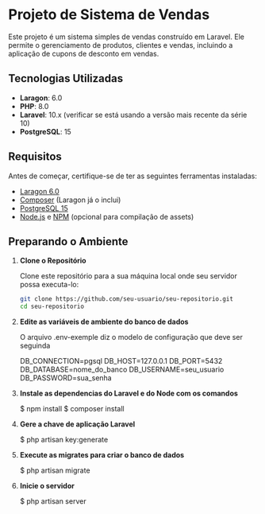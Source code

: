 # Projeto de Sistema de Vendas

Este projeto é um sistema simples de vendas construído em Laravel. Ele permite o gerenciamento de produtos, clientes e vendas, incluindo a aplicação de cupons de desconto em vendas.

## Tecnologias Utilizadas

- **Laragon**: 6.0
- **PHP**: 8.0
- **Laravel**: 10.x (verificar se está usando a versão mais recente da série 10)
- **PostgreSQL**: 15


## Requisitos

Antes de começar, certifique-se de ter as seguintes ferramentas instaladas:

- [Laragon 6.0](https://laragon.org/download/)
- [Composer](https://getcomposer.org/) (Laragon já o inclui)
- [PostgreSQL 15](https://www.postgresql.org/download/)
- [Node.js](https://nodejs.org/) e [NPM](https://www.npmjs.com/) (opcional para compilação de assets)

## Preparando o Ambiente

1. **Clone o Repositório**

   Clone este repositório para a sua máquina local onde seu servidor possa executa-lo:

   ```bash
   git clone https://github.com/seu-usuario/seu-repositorio.git
   cd seu-repositorio

2. **Edite as variáveis de ambiente do banco de dados**

   O arquivo .env-exemple diz o modelo de configuração que deve ser seguinda

    DB_CONNECTION=pgsql
    DB_HOST=127.0.0.1
    DB_PORT=5432
    DB_DATABASE=nome_do_banco
    DB_USERNAME=seu_usuario
    DB_PASSWORD=sua_senha

3. **Instale as dependencias do Laravel e do Node com os comandos**

    $ npm install 
    $ composer install 

4. **Gere a chave de aplicação Laravel**

    $ php artisan key:generate

5. **Execute as migrates para criar o banco de dados**

    $ php artisan migrate

6. **Inicie o servidor**
    
    $ php artisan server
   
   